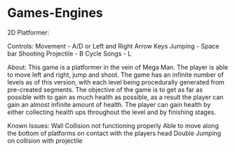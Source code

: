 # Games-Engines

2D Platformer:

Controls:
	Movement - A/D or Left and Right Arrow Keys
	Jumping - Space bar
	Shooting Projectile - B
	Cycle Songs - L
	
About:
This game is a platformer in the vein of Mega Man. The player is able to move left and right, jump and shoot.
The game has an infinite number of levels as of this version, with each level being procedurally generated from 
pre-created segments. 
The objective of the game is to get as far as possible with to gain as much health as possible, as a result the player can gain an almost infinite amount of health.
The player can gain health by either collecting health ups throughout the level and by finishing stages.  


Known Issues:
	Wall Collision not functioning properly
	Able to move along the bottom of platforms on contact with the players head
	Double Jumping on collision with projectile
